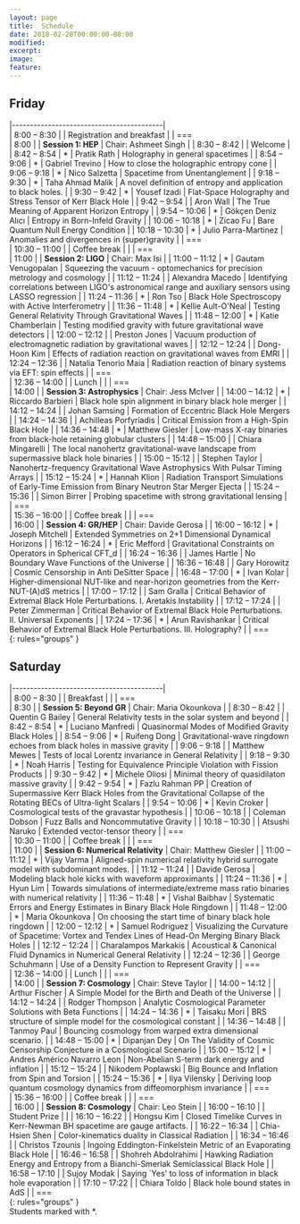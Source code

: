 ```yaml
---										
layout: page										
title:	Schedule									
date: 2018-02-28T00:00:00-08:00										
modified:										
excerpt:										
image:										
feature:										
---										
```

										
<style>										
tbody tr:nth-child(odd)  {background: #FFF;}										
tbody tr:nth-child(even) {background: #F5F5F5;}										
tbody tr:hover {background: #ffa366;}										
tbody td:first-child {white-space: nowrap;}										
tbody td:nth-child(3) {white-space: nowrap;}										
tbody td {vertical-align:top; padding-left: 3px; padding-right: 2px;}										
</style>										
										
										
										
										
<h2> Friday  </h2>										
										
|------------------------------------------|										
|	8:00	–	8:30	|		|			Registration and breakfast	|
| ===										
|	8:00			|		|	**Session 1: HEP**	|	Chair: Ashmeet Singh	|
|	8:30	–	8:42	|		|			Welcome	|
|	8:42	–	8:54	|	*	|	Pratik Rath	|	Holography in general spacetimes	|
|	8:54	–	9:06	|	*	|	Gabriel Trevino	|	How to close the holographic entropy cone	|
|	9:06	–	9:18	|	*	|	Nico Salzetta	|	Spacetime from Unentanglement	|
|	9:18	–	9:30	|	*	|	Taha Ahmad Malik	|	A novel definition of entropy and application to black holes. 	|
|	9:30	–	9:42	|	*	|	Yousef Izadi	|	Flat-Space Holography and Stress Tensor of Kerr Black Hole	|
|	9:42	–	9:54	|		|	Aron Wall	|	The True Meaning of Apparent Horizon Entropy	|
|	9:54	–	10:06	|	*	|	Gökçen Deniz Alıcı	|	Entropy in Born-Infeld Gravity	|
|	10:06	–	10:18	|	*	|	Zicao Fu	|	Bare Quantum Null Energy Condition	|
|	10:18	–	10:30	|	*	|	Julio Parra-Martinez	|	Anomalies and divergences in (super)gravity	|
| ===										
|	10:30	–	11:00	|		|	Coffee break	|		|
| ===										
|	11:00			|		|	**Session 2: LIGO**	|	Chair: Max Isi	|
|	11:00	–	11:12	|	*	|	Gautam Venugopalan	|	Squeezing the vacuum - optomechanics for precision  metrology and cosmology	|
|	11:12	–	11:24	|		|	Alexandra Macedo	|	Identifying correlations between LIGO's astronomical  range and auxiliary sensors using LASSO regression	|
|	11:24	–	11:36	|	*	|	Ron Tso	|	Black Hole Spectroscopy with Active Interferometry	|
|	11:36	–	11:48	|	*	|	Kellie Ault-O'Neal	|	Testing General Relativity Through Gravitational Waves	|
|	11:48	–	12:00	|	*	|	Katie Chamberlain	|	Testing modified gravity with future gravitational wave detectors	|
|	12:00	–	12:12	|		|	Preston Jones	|	Vacuum production of electromagnetic radiation  by gravitational waves	|
|	12:12	–	12:24	|		|	Dong-Hoon Kim	|	Effects of radiation reaction on gravitational waves from EMRI	|
|	12:24	–	12:36	|		|	Natalia Tenorio Maia	|	Radiation reaction of binary systems via EFT: spin effects	|
| ===										
|	12:36	–	14:00	|		|	Lunch	|		|
| ===										
|	14:00			|		|	**Session 3: Astrophysics**	|	Chair: Jess McIver	|
|	14:00	–	14:12	|	*	|	Riccardo Barbieri	|	Black hole spin alignment in binary black hole merger	|
|	14:12	–	14:24	|		|	Johan Samsing	|	Formation of Eccentric Black Hole Mergers	|
|	14:24	–	14:36	|		|	Achilleas Porfyriadis	|	Critical Emission from a High-Spin Black Hole	|
|	14:36	–	14:48	|	*	|	Matthew Giesler	|	Low-mass X-ray binaries from black-hole retaining globular clusters	|
|	14:48	–	15:00	|		|	Chiara Mingarelli	|	The local nanohertz gravitational-wave landscape from supermassive black hole binaries	|
|	15:00	–	15:12	|		|	Stephen Taylor	|	Nanohertz-frequency Gravitational Wave Astrophysics With  Pulsar Timing Arrays	|
|	15:12	–	15:24	|	*	|	Hannah Klion	|	Radiation Transport Simulations of Early-Time Emission from  Binary Neutron Star Merger Ejecta	|
|	15:24	–	15:36	|		|	Simon Birrer	|	Probing spacetime with strong gravitational lensing	|
| ===										
|	15:36	–	16:00	|		|	Coffee break	|		|
| ===										
|	16:00			|		|	**Session 4: GR/HEP**	|	Chair: Davide Gerosa	|
|	16:00	–	16:12	|	*	|	Joseph Mitchell	|	Extended Symmetries on 2+1 Dimensional Dynamical Horizons	|
|	16:12	–	16:24	|	*	|	Eric Mefford	|	Gravitational Constraints on Operators in Spherical CFT_d	|
|	16:24	–	16:36	|		|	James Hartle	|	No Boundary Wave Functions of the Universe	|
|	16:36	–	16:48	|		|	Gary Horowitz	|	Cosmic Censorship in Anti DeSitter Space	|
|	16:48	–	17:00	|	*	|	Ivan Kolar	|	Higher-dimensional NUT-like and near-horizon geometries  from the Kerr-NUT-(A)dS metrics	|
|	17:00	–	17:12	|		|	Sam Gralla	|	Critical Behavior of Extremal Black Hole Perturbations.  I. Aretakis Instability	|
|	17:12	–	17:24	|		|	Peter Zimmerman	|	Critical Behavior of Extremal Black Hole Perturbations.  II. Universal Exponents	|
|	17:24	–	17:36	|	*	|	Arun Ravishankar	|	Critical Behavior of Extremal Black Hole Perturbations.  III. Holography?	|
| ===										
{: rules="groups" }										
										
<h2> Saturday  </h2>										
										
|------------------------------------------|										
|	8:00	–	8:30	|		|	Breakfast	|		|
| ===										
|	8:30			|		|	**Session 5: Beyond GR**	|	Chair: Maria Okounkova	|
|	8:30	–	8:42	|		|	Quentin G Bailey	|	General Relativity tests in the solar system and beyond	|
|	8:42	–	8:54	|	*	|	Luciano Manfredi	|	Quasinormal Modes of Modified Gravity Black Holes	|
|	8:54	–	9:06	|	*	|	Ruifeng Dong	|	Gravitational-wave ringdown echoes  from black holes in massive gravity	|
|	9:06	–	9:18	|		|	Matthew Mewes	|	Tests of local Lorentz invariance in General Relativity	|
|	9:18	–	9:30	|	*	|	Noah Harris	|	Testing for Equivalence Principle Violation with Fission Products	|
|	9:30	–	9:42	|	*	|	Michele Oliosi	|	Minimal theory of quasidilaton massive gravity	|
|	9:42	–	9:54	|	*	|	Fazlu Rahman PP	|	Creation of Supermassive Kerr Black Holes from the  Gravitational Collapse of the Rotating BECs of Ultra-light Scalars	|
|	9:54	–	10:06	|	*	|	Kevin Croker	|	Cosmological tests of the gravastar hypothesis	|
|	10:06	–	10:18	|		|	Coleman Dobson	|	Fuzz Balls and Noncommutative Gravity	|
|	10:18	–	10:30	|		|	Atsushi Naruko	|	Extended vector-tensor theory	|
| ===										
|	10:30	–	11:00	|		|	Coffee break	|		|
| ===										
|	11:00			|		|	**Session 6: Numerical Relativity**	|	Chair: Matthew Giesler	|
|	11:00	–	11:12	|	*	|	Vijay Varma	|	Aligned-spin numerical relativity hybrid surrogate model with subdominant modes.	|
|	11:12	–	11:24	|		|	Davide Gerosa	|	Modeling black hole kicks with waveform approximants	|
|	11:24	–	11:36	|	*	|	Hyun Lim	|	Towards simulations of intermediate/extreme mass ratio binaries with numerical relativity	|
|	11:36	–	11:48	|	*	|	Vishal Baibhav	|	Systematic Errors and Energy Estimates in Binary Black Hole Ringdown	|
|	11:48	–	12:00	|	*	|	Maria Okounkova	|	On choosing the start time of binary black hole ringdown	|
|	12:00	–	12:12	|	*	|	Samuel Rodriguez	|	Visualizing the Curvature of Spacetime: Vortex and Tendex  Lines of Head-On Merging Binary Black Holes	|
|	12:12	–	12:24	|		|	Charalampos Markakis	|	Acoustical & Canonical Fluid Dynamics in Numerical General Relativity	|
|	12:24	–	12:36	|		|	George Schuhmann	|	Use of a Density Function to Represent Gravity	|
| ===										
|	12:36	–	14:00	|		|	Lunch	|		|
| ===										
|	14:00			|		|	**Session 7: Cosmology**	|	Chair: Steve Taylor	|
|	14:00	–	14:12	|		|	Arthur Fischer	|	A Simple Model for the Birth and Death of the Universe	|
|	14:12	–	14:24	|		|	Rodger Thompson	|	Analytic Cosmological Parameter Solutions with Beta Functions	|
|	14:24	–	14:36	|	*	|	Taisaku Mori	|	BRS structure of simple model for the cosmological constant	|
|	14:36	–	14:48	|		|	Tanmoy Paul	|	Bouncing cosmology from warped extra dimensional scenario.	|
|	14:48	–	15:00	|	*	|	Dipanjan Dey	|	On The Validity of Cosmic Censorship Conjecture  in a Cosmological Scenario	|
|	15:00	–	15:12	|	*	|	Andres Américo Navarro Leon	|	Non-Abelian S-term dark energy and inflation	|
|	15:12	–	15:24	|		|	Nikodem Poplawski	|	Big Bounce and Inflation from Spin and Torsion	|
|	15:24	–	15:36	|	*	|	Ilya Vilensky	|	Deriving loop quantum cosmology dynamics from diffeomorphism invariance	|
| ===										
|	15:36	–	16:00	|		|	Coffee break	|		|
| ===										
|	16:00			|		|	**Session 8: Cosmology**	|	Chair: Leo Stein	|
|	16:00	–	16:10	|		|	Student Prize	|		|
|	16:10	–	16:22	|		|	Hongsu Kim	|	Closed Timelike Curves in Kerr-Newman BH spacetime are gauge artifacts.	|
|	16:22	–	16:34	|		|	Chia-Hsien Shen	|	Color-kinematics duality in Classical Radiation	|
|	16:34	–	16:46	|		|	Christos Tzounis	|	Ingoing Eddington-Finkelstein Metric of  an Evaporating Black Hole	|
|	16:46	–	16:58	|		|	Shohreh Abdolrahimi	|	Hawking Radiation Energy and Entropy from a  Bianchi-Smerlak Semiclassical Black Hole	|
|	16:58	–	17:10	|		|	Sujoy Modak	|	Saying `Yes' to loss of information in black hole evaporation	|
|	17:10	–	17:22	|		|	Chiara Toldo	|	Black hole bound states in AdS	|
| ===										
{: rules="groups" }										
Students marked with *.										
